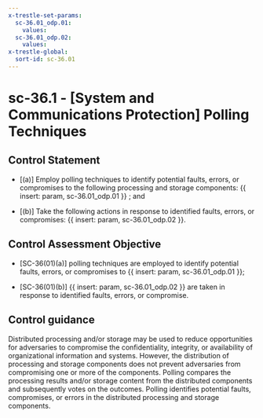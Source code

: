 ```yaml
---
x-trestle-set-params:
  sc-36.01_odp.01:
    values:
  sc-36.01_odp.02:
    values:
x-trestle-global:
  sort-id: sc-36.01
---
```


# sc-36.1 - \[System and Communications Protection\] Polling Techniques

## Control Statement

- \[(a)\] Employ polling techniques to identify potential faults, errors, or compromises to the following processing and storage components: {{ insert: param, sc-36.01_odp.01 }} ; and

- \[(b)\] Take the following actions in response to identified faults, errors, or compromises: {{ insert: param, sc-36.01_odp.02 }}.

## Control Assessment Objective

- \[SC-36(01)(a)\] polling techniques are employed to identify potential faults, errors, or compromises to {{ insert: param, sc-36.01_odp.01 }};

- \[SC-36(01)(b)\]  {{ insert: param, sc-36.01_odp.02 }} are taken in response to identified faults, errors, or compromise.

## Control guidance

Distributed processing and/or storage may be used to reduce opportunities for adversaries to compromise the confidentiality, integrity, or availability of organizational information and systems. However, the distribution of processing and storage components does not prevent adversaries from compromising one or more of the components. Polling compares the processing results and/or storage content from the distributed components and subsequently votes on the outcomes. Polling identifies potential faults, compromises, or errors in the distributed processing and storage components.
